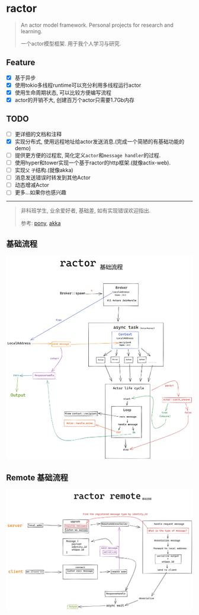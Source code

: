 # ractor

> An actor model framework. Personal projects for research and learning.
> 
> 一个actor模型框架. 用于我个人学习与研究.

## Feature
- [x] 基于异步
- [x] 使用tokio多线程runtime可以充分利用多线程运行actor
- [x] 使用生命周期状态, 可以比较方便编写流程
- [x] actor的开销不大, 创建百万个actor只需要1.7Gb内存

## TODO
- [ ] 更详细的文档和注释
- [x] 实现分布式, 使用远程地址给actor发送消息.(完成一个简陋的有基础功能的demo)
- [ ] 提供更方便的过程宏, 简化定义`actor`和`message handler`的过程.
- [ ] 使用hyper和tower实现一个基于ractor的http框架.(就像actix-web).
- [ ] 实现`父` `子`结构.(就像akka)
- [ ] 消息发送错误时转发到其他Actor
- [ ] 动态增减Actor  
- [ ] 更多...如果你也感兴趣

---
> 非科班学生, 业余爱好者, 基础差, 如有实现错误欢迎指出.
> 
> 参考: [pony](https://www.ponylang.io/), [akka](https://akka.io/)

## 基础流程
![png](./assets/ractor-base.png)

## Remote 基础流程
![png](./assets/ractor-remote-base.png)
